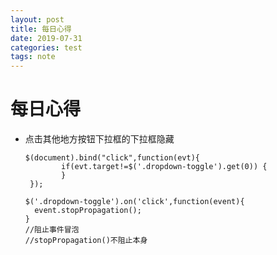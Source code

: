 ```yaml
---
layout: post
title: 每日心得
date: 2019-07-31
categories: test
tags: note
---
```


# 每日心得

- 点击其他地方按钮下拉框的下拉框隐藏

  ```
  $(document).bind("click",function(evt){
          if(evt.target!=$('.dropdown-toggle').get(0)) {
          }
   });
  ```

  ```
  $('.dropdown-toggle').on('click',function(event){
  	event.stopPropagation();
  }
  //阻止事件冒泡
  //stopPropagation()不阻止本身
  ```

  